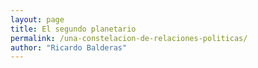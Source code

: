 ```yaml
---
layout: page
title: El segundo planetario
permalink: /una-constelacion-de-relaciones-politicas/
author: "Ricardo Balderas"
---
```

